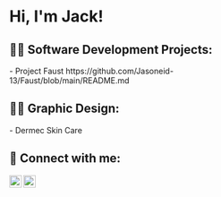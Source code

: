 <h1>Hi, I'm Jack! </h1>

<h2>👨‍💻 Software Development Projects:</h2>
- Project Faust https://github.com/Jasoneid-13/Faust/blob/main/README.md

<h2>👨‍💻 Graphic Design:</h2>
- Dermec Skin Care 
<h2> 🤳 Connect with me:</h2>

[<img align="left" alt="Jasoneid-13 | Twitter" width="22px" src="https://cdn.jsdelivr.net/npm/simple-icons@v3/icons/twitter.svg" />][twitter]
[<img align="left" alt="Jasoneid-13 | LinkedIn" width="22px" src="https://cdn.jsdelivr.net/npm/simple-icons@v3/icons/linkedin.svg" />][linkedin]

[twitter]: https://twitter.com/JasonDamm
[linkedin]: https://www.linkedin.com/in/jackson-bryan-00272815a/

<!--
**jJackson/jasoneid-13** is a ✨ _special_ ✨ repository because its `README.md` (this file) appears on your GitHub profile.

Here are some ideas to get you started:

- 🔭 I’m currently working on ...
- 🌱 I’m currently learning ...
- 👯 I’m looking to collaborate on ...
- 🤔 I’m looking for help with ...
- 💬 Ask me about ...
- 📫 How to reach me: ...
- 😄 Pronouns: ...
- ⚡ Fun fact: ...
-->
